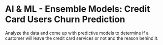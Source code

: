 # AI & ML - Ensemble Models: Credit Card Users Churn Prediction
Analyze the data and come up with predictive models to determine if a customer will leave the credit card services or not and the reason behind it.
